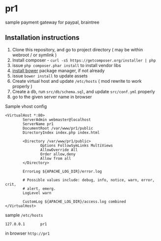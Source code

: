 # pr1
sample payment gateway for paypal, braintree


## Installation instructions

 1. Clone this repository, and go to project directory ( may be within webroot / or symlink )
 2. Install composer - `curl -sS https://getcomposer.org/installer | php`
 3. issue `php composer.phar install` to install vendor libs
 4. [install bower](http://bower.io/#install-bower) package manager, if not already
 5. issue `bower install` to update assets
 6. Create virtual host and update `/etc/hosts` ( mod rewrite to work properly )
 7. Create a db, run `src/db/schema.sql`, and update `src/conf.yml` properly
 8. go to the given server name in browser

Sample vhost config

```
<VirtualHost *:80>
        ServerAdmin webmaster@localhost
        ServerName pr1
        DocumentRoot /var/www/pr1/public
        DirectoryIndex index.php index.html

        <Directory /var/www/pr1/public>
                Options FollowSymLinks MultiViews
                AllowOverride All
                Order allow,deny
                Allow from all
        </Directory>

        ErrorLog ${APACHE_LOG_DIR}/error.log

        # Possible values include: debug, info, notice, warn, error, crit,
        # alert, emerg.
        LogLevel warn

        CustomLog ${APACHE_LOG_DIR}/access.log combined
</VirtualHost>
```

sample `/etc/hosts`

```
127.0.0.1       pr1
```

in browser `http://pr1`